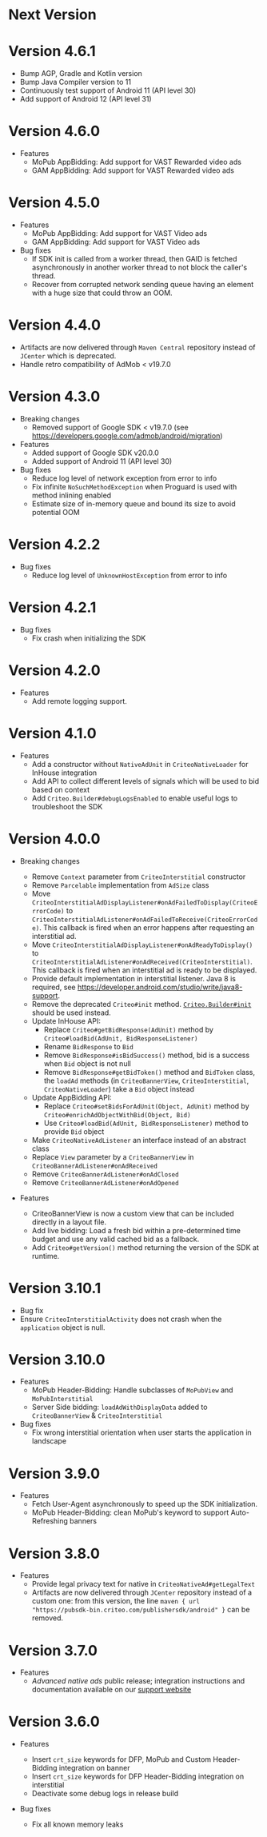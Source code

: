 # Next Version

# Version 4.6.1

- Bump AGP, Gradle and Kotlin version
- Bump Java Compiler version to 11
- Continuously test support of Android 11 (API level 30)
- Add support of Android 12 (API level 31)

# Version 4.6.0

- Features
  - MoPub AppBidding: Add support for VAST Rewarded video ads
  - GAM AppBidding: Add support for VAST Rewarded video ads

# Version 4.5.0
- Features
  - MoPub AppBidding: Add support for VAST Video ads
  - GAM AppBidding: Add support for VAST Video ads
- Bug fixes
  - If SDK init is called from a worker thread, then GAID is fetched asynchronously in another worker thread to not 
    block the caller's thread.
  - Recover from corrupted network sending queue having an element with a huge size that could throw an OOM.

# Version 4.4.0
- Artifacts are now delivered through `Maven Central` repository instead of `JCenter` which is deprecated.
- Handle retro compatibility of AdMob < v19.7.0

# Version 4.3.0
- Breaking changes
  - Removed support of Google SDK < v19.7.0 (see https://developers.google.com/admob/android/migration)
- Features
  - Added support of Google SDK v20.0.0
  - Added support of Android 11 (API level 30)
- Bug fixes
  - Reduce log level of network exception from error to info
  - Fix infinite `NoSuchMethodException` when Proguard is used with method inlining enabled
  - Estimate size of in-memory queue and bound its size to avoid potential OOM

# Version 4.2.2

- Bug fixes
  - Reduce log level of `UnknownHostException` from error to info

# Version 4.2.1

- Bug fixes
  - Fix crash when initializing the SDK

# Version 4.2.0
- Features
  - Add remote logging support.

# Version 4.1.0

- Features
  - Add a constructor without `NativeAdUnit` in `CriteoNativeLoader` for InHouse integration
  - Add API to collect different levels of signals which will be used to bid based on context
  - Add `Criteo.Builder#debugLogsEnabled` to enable useful logs to troubleshoot the SDK

# Version 4.0.0

- Breaking changes
  - Remove `Context` parameter from `CriteoInterstitial` constructor
  - Remove `Parcelable` implementation from `AdSize` class
  - Move `CriteoInterstitialAdDisplayListener#onAdFailedToDisplay(CriteoErrorCode)` to
   `CriteoInterstitialAdListener#onAdFailedToReceive(CriteoErrorCode)`. This callback is fired
    when an error happens after requesting an interstitial ad.
  - Move `CriteoInterstitialAdDisplayListener#onAdReadyToDisplay()` to
   `CriteoInterstitialAdListener#onAdReceived(CriteoInterstitial)`. This callback is fired when an
    interstitial ad is ready to be displayed.
  - Provide default implementation in interstitial listener. Java 8 is required, see
  https://developer.android.com/studio/write/java8-support.
  - Remove the deprecated `Criteo#init` method. [`Criteo.Builder#init`](https://github.com/criteo/android-publisher-sdk/blob/main/publisher-sdk/src/main/java/com/criteo/publisher/Criteo.java#L54)
  should be used instead.
  - Update InHouse API:
    - Replace `Criteo#getBidResponse(AdUnit)` method by `Criteo#loadBid(AdUnit, BidResponseListener)`
    - Rename `BidResponse` to `Bid`
    - Remove `BidResponse#isBidSuccess()` method, bid is a success when `Bid` object is not null
    - Remove `BidResponse#getBidToken()` method and `BidToken` class, the `loadAd` methods (in `CriteoBannerView`,
    `CriteoInterstitial`, `CriteoNativeLoader`) take a `Bid` object instead
  - Update AppBidding API:
    - Replace `Criteo#setBidsForAdUnit(Object, AdUnit)` method by `Criteo#enrichAdObjectWithBid(Object, Bid)`
    - Use `Criteo#loadBid(AdUnit, BidResponseListener)` method to provide `Bid` object
  - Make `CriteoNativeAdListener` an interface instead of an abstract class
  - Replace `View` parameter by a `CriteoBannerView` in `CriteoBannerAdListener#onAdReceived`
  - Remove `CriteoBannerAdListener#onAdClosed`
  - Remove `CriteoBannerAdListener#onAdOpened`

- Features
  - CriteoBannerView is now a custom view that can be included directly in a layout file.
  - Add live bidding: Load a fresh bid within a pre-determined time budget and use any valid cached bid as a fallback.
  - Add `Criteo#getVersion()` method returning the version of the SDK at runtime.

# Version 3.10.1
- Bug fix
 - Ensure `CriteoInterstitialActivity` does not crash when the `application` object is null.
  
# Version 3.10.0

- Features
  - MoPub Header-Bidding: Handle subclasses of `MoPubView` and `MoPubInterstitial`
  - Server Side bidding:  `loadAdWithDisplayData` added to `CriteoBannerView` & `CriteoInterstitial`
- Bug fixes
  - Fix wrong interstitial orientation when user starts the application in landscape

# Version 3.9.0

- Features
  - Fetch User-Agent asynchronously to speed up the SDK initialization.
  - MoPub Header-Bidding: clean MoPub's keyword to support Auto-Refreshing banners

# Version 3.8.0

- Features
  - Provide legal privacy text for native in `CriteoNativeAd#getLegalText`
  - Artifacts are now delivered through `JCenter` repository instead of a custom one: from this
  version, the line `maven { url "https://pubsdk-bin.criteo.com/publishersdk/android" }` can be
  removed.

# Version 3.7.0

- Features
  - *Advanced native ads* public release; integration instructions and documentation available on
  our [support website](https://publisherdocs.criteotilt.com/app/android/)

# Version 3.6.0

- Features
  - Insert `crt_size` keywords for DFP, MoPub and Custom Header-Bidding integration on banner
  - Insert `crt_size` keywords for DFP Header-Bidding integration on interstitial
  - Deactivate some debug logs in release build

- Bug fixes
  - Fix all known memory leaks

